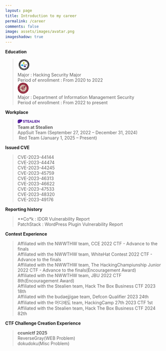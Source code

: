 ```yaml
---
layout: page
title: Introduction to my career
permalink: /career
comments: false
image: assets/images/avatar.png
imageshadow: true
---
```


**Education**<br/>
> <img src="/assets/images/hansei_logo.png" width="40px" alt="Hansei Logo"><br/>
> Major : Hacking Security Major<br/>
> Period of enrollment : From 2020 to 2022<br/>
> <img src="/assets/images/korea_univ_log.svg" width="35px" alt="Korea Univ Logo" class="korea_univ_logo"><br/>
> Major : Department of Information Management Security<br/>
> Period of enrollment : From 2022 to present

**Workplace**<br/>
> <img src="/assets/images/stealien_logo.png" width="70px" alt="Stealien Logo"><br/>
> **Team at Stealien** <br/>
> AppSuit Team (September 27, 2022 – December 31, 2024) <br/>
> Red Team (January 1, 2025 – Present)

**Issued CVE**<br/>
> CVE-2023-44144 <br/>
> CVE-2023-44474<br/>
> CVE-2023-44245<br/>
> CVE-2023-45759<br/>
> CVE-2023-46313<br/>
> CVE-2023-46622<br/>
> CVE-2023-47533<br/>
> CVE-2023-48320<br/>
> CVE-2023-49176

**Reporting history**
> **Co*k : IDOR Vulnerability Report<br/>
> PatchStack : WordPress Plugin Vulnerability Report

**Contest Experience**<br/>
> Affiliated with the NWWTHW team, CCE 2022 CTF - Advance to the finals<br/>
> Affiliated with the NWWTHW team, WhiteHat Contest 2022 CTF - Advance to the finals<br/>
> Affiliated with the NWWTHW team, The HackingChampiunship Junior 2022 CTF - Advance to the finals(Encouragement Award)<br/>
> Affiliated with the NWWTHW team, JBU 2022 CTF 8th(Encouragement Award)<br/>
> Affiliated with the Stealien team, Hack The Box Business CTF 2023 18th<br/>
> Affiliated with the budaejjigae team, Defcon Qualifier 2023 24th<br/>
> Affiliated with the 어디에도 team, HackingCamp 27th 2023 CTF 1st
> Affiliated with the Stealien team, Hack The Box Business CTF 2024 82th<br/>

**CTF Challenge Creation Experience**
> **ccunictf 2025**<br/>
> ReverseGray(WEB Problem)<br/>
> dokudoku(Misc Problem)